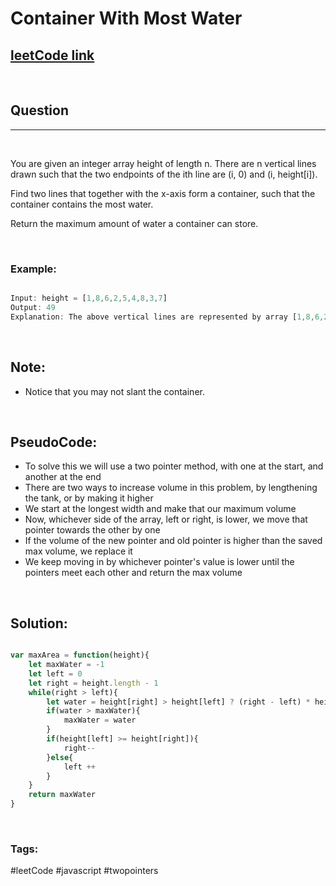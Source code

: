 # Container With Most Water


[1]: https://leetcode.com/problems/container-with-most-water/
## [leetCode link][1]

&nbsp;

## Question
---

&nbsp;

You are given an integer array height of length n. There are n vertical lines drawn such that the two endpoints of the ith line are (i, 0) and (i, height[i]).

Find two lines that together with the x-axis form a container, such that the container contains the most water.

Return the maximum amount of water a container can store.

&nbsp;

### **Example:** 
<!-- code below -->

```javascript

Input: height = [1,8,6,2,5,4,8,3,7]
Output: 49
Explanation: The above vertical lines are represented by array [1,8,6,2,5,4,8,3,7]. In this case, the max area of water (blue section) the container can contain is 49.

```

&nbsp;

## Note:
- Notice that you may not slant the container.

&nbsp;

## PseudoCode:
- To solve this we will use a two pointer method, with one at the start, and another at the end
- There are two ways to increase volume in this problem, by lengthening the tank, or by making it higher
- We start at the longest width and make that our maximum volume
- Now, whichever side of the array, left or right, is lower, we move that pointer towards the other by one
- If the volume of the new pointer and old pointer is higher than the saved max volume, we replace it
- We keep moving in by whichever pointer's value is lower until the pointers meet each other and return the max volume

&nbsp;

## **Solution:**

<!-- code below -->

```javascript

var maxArea = function(height){
    let maxWater = -1
    let left = 0
    let right = height.length - 1
    while(right > left){
        let water = height[right] > height[left] ? (right - left) * height[left] : (right - left) * height[right]
        if(water > maxWater){
            maxWater = water
        }
        if(height[left] >= height[right]){
            right--
        }else{
            left ++
        }
    }
    return maxWater
}

```

&nbsp;

### Tags:
#leetCode #javascript #twopointers